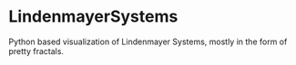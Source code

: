 # LindenmayerSystems

Python based visualization of Lindenmayer Systems, mostly in the form of pretty fractals.
